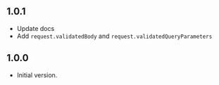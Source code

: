## 1.0.1
- Update docs
- Add `request.validatedBody` and `request.validatedQueryParameters`
## 1.0.0

- Initial version.
